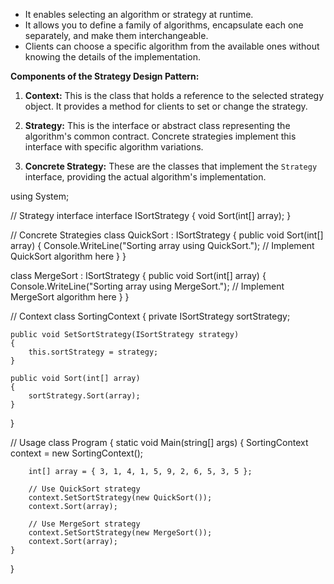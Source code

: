 - It enables selecting an algorithm or strategy at runtime.
- It allows you to define a family of algorithms, encapsulate each one separately, and make them interchangeable.
- Clients can choose a specific algorithm from the available ones without knowing the details of the implementation.

**Components of the Strategy Design Pattern:**

1. **Context:** This is the class that holds a reference to the selected strategy object. It provides a method for clients to set or change the strategy.
    
2. **Strategy:** This is the interface or abstract class representing the algorithm's common contract. Concrete strategies implement this interface with specific algorithm variations.
    
3. **Concrete Strategy:** These are the classes that implement the `Strategy` interface, providing the actual algorithm's implementation.

using System;

// Strategy interface
interface ISortStrategy
{
    void Sort(int[] array);
}

// Concrete Strategies
class QuickSort : ISortStrategy
{
    public void Sort(int[] array)
    {
        Console.WriteLine("Sorting array using QuickSort.");
        // Implement QuickSort algorithm here
    }
}

class MergeSort : ISortStrategy
{
    public void Sort(int[] array)
    {
        Console.WriteLine("Sorting array using MergeSort.");
        // Implement MergeSort algorithm here
    }
}

// Context
class SortingContext
{
    private ISortStrategy sortStrategy;

    public void SetSortStrategy(ISortStrategy strategy)
    {
        this.sortStrategy = strategy;
    }

    public void Sort(int[] array)
    {
        sortStrategy.Sort(array);
    }
}

// Usage
class Program
{
    static void Main(string[] args)
    {
        SortingContext context = new SortingContext();

        int[] array = { 3, 1, 4, 1, 5, 9, 2, 6, 5, 3, 5 };

        // Use QuickSort strategy
        context.SetSortStrategy(new QuickSort());
        context.Sort(array);

        // Use MergeSort strategy
        context.SetSortStrategy(new MergeSort());
        context.Sort(array);
    }
}

